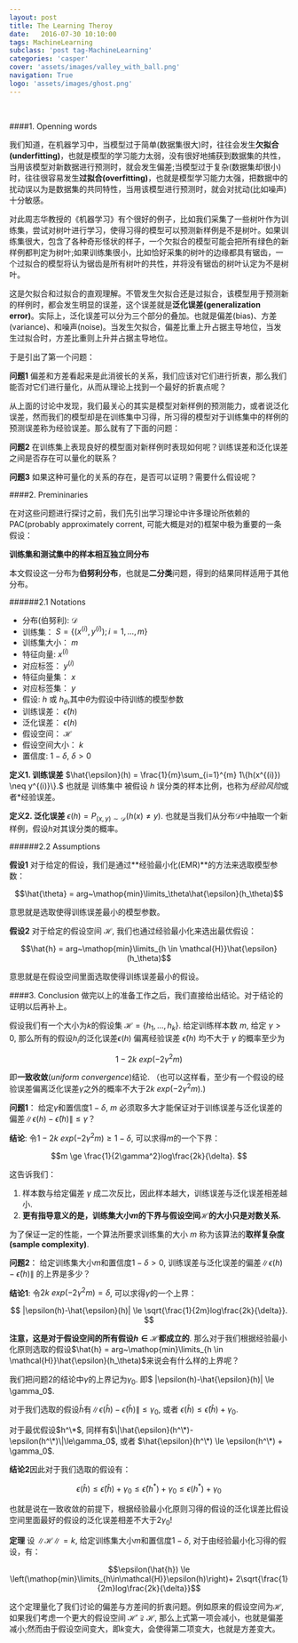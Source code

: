```yaml
---
layout: post
title: The Learning Theroy
date:   2016-07-30 10:10:00
tags: MachineLearning
subclass: 'post tag-MachineLearning'
categories: 'casper'
cover: 'assets/images/valley_with_ball.png'
navigation: True
logo: 'assets/images/ghost.png'
---
```


$~$

####1. Openning words

我们知道，在机器学习中，当模型过于简单(数据集很大)时，往往会发生**欠拟合(underfitting)**，也就是模型的学习能力太弱，没有很好地捕获到数据集的共性，当用该模型对新数据进行预测时，就会发生偏差;当模型过于复杂(数据集却很小)时，往往很容易发生**过拟合(overfitting)**，也就是模型学习能力太强，把数据中的扰动误以为是数据集的共同特性，当用该模型进行预测时，就会对扰动(比如噪声)十分敏感。

对此周志华教授的《机器学习》有个很好的例子，比如我们采集了一些树叶作为训练集，尝试对树叶进行学习，使得习得的模型可以预测新样例是不是树叶。如果训练集很大，包含了各种奇形怪状的样子，一个欠拟合的模型可能会把所有绿色的新样例都判定为树叶;如果训练集很小，比如恰好采集的树叶的边缘都具有锯齿，一个过拟合的模型将认为锯齿是所有树叶的共性，并将没有锯齿的树叶认定为不是树叶。


这是欠拟合和过拟合的直观理解。不管发生欠拟合还是过拟合，该模型用于预测新的样例时，都会发生明显的误差，这个误差就是**泛化误差(generalization error)**。实际上，泛化误差可以分为三个部分的叠加。也就是偏差(bias)、方差(variance)、和噪声(noise)。当发生欠拟合，偏差比重上升占据主导地位，当发生过拟合时，方差比重则上升并占据主导地位。

于是引出了第一个问题：

**问题1** 偏差和方差看起来是此消彼长的关系，我们应该对它们进行折衷，那么我们能否对它们进行量化，从而从理论上找到一个最好的折衷点呢？

从上面的讨论中发现，我们最关心的其实是模型对新样例的预测能力，或者说泛化误差，然而我们的模型却是在训练集中习得，所习得的模型对于训练集中的样例的预测误差称为经验误差。那么就有了下面的问题：

**问题2** 在训练集上表现良好的模型面对新样例时表现如何呢？训练误差和泛化误差之间是否存在可以量化的联系？ 

**问题3** 如果这种可量化的关系的存在，是否可以证明？需要什么假设呢？


####2. Premininaries

在对这些问题进行探讨之前，我们先引出学习理论中许多理论所依赖的PAC(probably approximately corrent, 可能大概是对的)框架中极为重要的一条假设：

**训练集和测试集中的样本相互独立同分布**

本文假设这一分布为**伯努利分布**，也就是**二分类**问题，得到的结果同样适用于其他分布。

######2.1 Notations

- 分布(伯努利):  $\mathcal{D}$
- 训练集：       $S = \{(x^{(i)}, y^{(i)}); i = 1, ..., m\}$
- 训练集大小：   $m$
- 特征向量:      $x^{(i)}$
- 对应标签：     $y^{(i)}$
- 特征向量集：   $x$
- 对应标签集：   $y$
- 假设:          $h$ 或 $h_\theta$,其中$\theta$为假设中待训练的模型参数 
- 训练误差：     $\hat{\epsilon}(h)$ 
- 泛化误差：     $\epsilon (h)$
- 假设空间：     $\mathcal{H}$
- 假设空间大小： $k$
- 置信度:        $1-\delta,~\delta > 0$


**定义1. 训练误差** $\hat{\epsilon}(h) = \frac{1}{m}\sum_{i=1}^{m} 1\{h(x^{(i)}) \neq y^{(i)}\}.$ 也就是 训练集中 被假设 $h$ 误分类的样本比例，也称为*经验风险*或者*经验误差。

**定义2. 泛化误差** $\epsilon (h) = P_{(x,y)\sim\mathcal{D}}(h(x) \neq y).$ 也就是当我们从分布$\mathcal{D}$中抽取一个新样例，假设$h$对其误分类的概率。

######2.2 Assumptions

**假设1** 对于给定的假设，我们是通过**经验最小化(EMR)**的方法来选取模型参数：

$$\hat{\theta} = arg~\mathop{min}\limits_\theta\hat{\epsilon}(h_\theta)$$

意思就是选取使得训练误差最小的模型参数。


**假设2** 对于给定的假设空间 $\mathcal{H}$, 我们也通过经验最小化来选出最优假设：

$$\hat{h} = arg~\mathop{min}\limits_{h \in \mathcal{H}}\hat{\epsilon}(h_\theta)$$

意思就是在假设空间里面选取使得训练误差最小的假设。

####3. Conclusion
做完以上的准备工作之后，我们直接给出结论。对于结论的证明以后再补上。

假设我们有一个大小为$k$的假设集 $\mathcal{H} = \{h_1, ..., h_k\}$. 给定训练样本数 $m$, 给定 $\gamma > 0$, 
那么所有的假设$h_i$的泛化误差$\epsilon (h)$ 偏离经验误差 $\hat{\epsilon}(h)$ 均不大于 $\gamma$ 的概率至少为 

$$1 - 2k~exp(-2\gamma^2m)$$

即**一致收敛**(*uniform convergence*)结论. （也可以这样看，至少有一个假设的经验误差偏离泛化误差$\gamma$之外的概率不大于$2k~exp(-2\gamma^2m)$.)

**问题1**： 给定$\gamma$和置信度$1 - \delta$, $m$ 必须取多大才能保证对于训练误差与泛化误差的偏差$\|\epsilon(h)-\hat{\epsilon}(h)\| \le \gamma$？

**结论**: 令$1 - 2k~exp(-2\gamma^2m) \ge 1 - \delta$, 可以求得$m$的一个下界：

$$m \ge \frac{1}{2\gamma^2}log\frac{2k}{\delta}. $$

这告诉我们：

1. 样本数与给定偏差 $\gamma$ 成二次反比，因此样本越大，训练误差与泛化误差相差越小. 
2. **更有指导意义的是，训练集大小$m$的下界与假设空间$\mathcal{H}$的大小只是对数关系.**

为了保证一定的性能，一个算法所要求训练集的大小 $m$ 称为该算法的**取样复杂度(sample complexity)**.

**问题2**： 给定训练集大小$m$和置信度$1-\delta>0$, 训练误差与泛化误差的偏差$\|\epsilon(h)-\hat{\epsilon}(h)\|$ 的上界是多少？


**结论1**: 令$2k~exp(-2\gamma^2m) = \delta$, 可以求得$\gamma$的一个上界：

$$ |\epsilon(h)-\hat{\epsilon}(h)| \le \sqrt{\frac{1}{2m}log\frac{2k}{\delta}}. $$

**注意，这是对于假设空间的所有假设$h\in\mathcal{H}$都成立的**. 那么对于我们根据经验最小化原则选取的假设$\hat{h} = arg~\mathop{min}\limits_{h \in \mathcal{H}}\hat{\epsilon}(h_\theta)$来说会有什么样的上界呢？

我们把问题2的结论中$\gamma$的上界记为$\gamma_0$. 即$ \|\epsilon(h)-\hat{\epsilon}(h)\| \le \gamma_0$. 

对于我们选取的假设$\hat{h}$有$\|\epsilon(\hat{h})-\hat{\epsilon}(\hat{h})\|\le\gamma_0$, 或者 $\epsilon(\hat{h}) \le \hat{\epsilon}(\hat{h}) + \gamma_0$.

对于最优假设$h^\*$, 同样有$\|\hat{\epsilon}(h^\*)-\epsilon(h^\*)\|\le\gamma_0$, 或者 $\hat{\epsilon}(h^\*) \le \epsilon(h^\*) + \gamma_0$.

**结论2**因此对于我们选取的假设有：

$$\epsilon(\hat{h}) \le \hat{\epsilon}(\hat{h}) + \gamma_0 
                    \le \hat{\epsilon}(h^*) + \gamma_0 
                    \le \epsilon(h^*) + \gamma_0 
$$

也就是说在一致收敛的前提下，根据经验最小化原则习得的假设的泛化误差比假设空间里面最好的假设的泛化误差相差不大于$2\gamma_0$!

**定理** 设 $\|\mathcal{H}\|=k$, 给定训练集大小$m$和置信度$1-\delta$, 对于由经验最小化习得的假设，有：

$$\epsilon(\hat{h}) \le \left(\mathop{min}\limits_{h\in\mathcal{H}}\epsilon(h)\right)+ 2\sqrt{\frac{1}{2m}log\frac{2k}{\delta}}$$

这个定理量化了我们讨论的偏差与方差间的折衷问题。例如原来的假设空间为$\mathcal{H}$,如果我们考虑一个更大的假设空间 $\mathcal{H'} \supsetneqq \mathcal{H}$, 那么上式第一项会减小，也就是偏差减小;然而由于假设空间变大，即$k$变大，会使得第二项变大，也就是方差变大。
